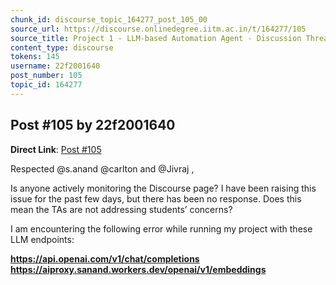 ```yaml
---
chunk_id: discourse_topic_164277_post_105_00
source_url: https://discourse.onlinedegree.iitm.ac.in/t/164277/105
source_title: Project 1 - LLM-based Automation Agent - Discussion Thread [TDS Jan 2025]
content_type: discourse
tokens: 145
username: 22f2001640
post_number: 105
topic_id: 164277
---
```


## Post #105 by 22f2001640

**Direct Link**: [Post #105](https://discourse.onlinedegree.iitm.ac.in/t/164277/105)

Respected @s.anand @carlton and @Jivraj ,

Is anyone actively monitoring the Discourse page? I have been raising this issue for the past few days, but there has been no response. Does this mean the TAs are not addressing students’ concerns?

I am encountering the following error while running my project with these LLM endpoints:

**https://api.openai.com/v1/chat/completions**
**https://aiproxy.sanand.workers.dev/openai/v1/embeddings**
